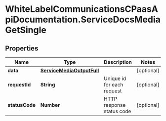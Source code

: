 # WhiteLabelCommunicationsCPaasApiDocumentation.ServiceDocsMediaGetSingle

## Properties

Name | Type | Description | Notes
------------ | ------------- | ------------- | -------------
**data** | [**ServiceMediaOutputFull**](ServiceMediaOutputFull.md) |  | [optional] 
**requestId** | **String** | Unique id for each request | [optional] 
**statusCode** | **Number** | HTTP response status code | [optional] 


